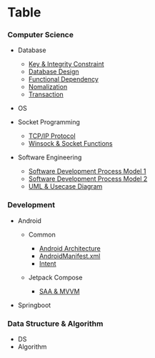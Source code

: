 # Table

### Computer Science

- Database
	- [Key & Integrity Constraint](computer-science/database/Keys-&-Integrity-Constraint.md)
	- [Database Design](computer-science/database/Database-Design.md)
	- [Functional Dependency](computer-science/database/Functional-Dependency.md)
	- [Nomalization](computer-science/database/Nomalization.md)
	- [Transaction](computer-science/database/Transaction.md)

- OS

- Socket Programming
	- [TCP/IP Protocol](computer-science/socket-programming/TCP-IP-Protocol.md)
	- [Winsock & Socket Functions](computer-science/socket-programming/C-Socket-Basic.md)

- Software Engineering
	- [Software Development Process Model 1](computer-science/software-engineering/Software-Development-Process-Model-1.md)
	- [Software Development Process Model 2](computer-science/software-engineering/Software-Development-Process-Model-2.md)
	- [UML & Usecase Diagram](computer-science/software-engineering/UML.md)
	
### Development

- Android
	- Common
		- [Android Architecture](dev/android/common/Android-Architecture.md)
		- [AndroidManifest.xml](dev/android/common/AndroidManifest.md)
		- [Intent](Intent.md)

	- Jetpack Compose
		- [SAA & MVVM](dev/android/jetpack-compose/SAA-&-MVVM)

- Springboot


### Data Structure & Algorithm
- DS
- Algorithm